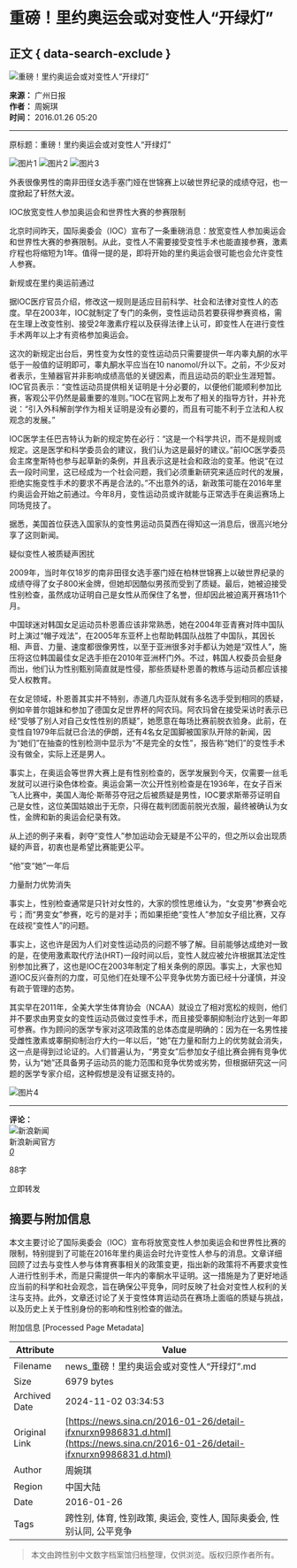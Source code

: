 # 重磅！里约奥运会或对变性人“开绿灯”

## 正文 { data-search-exclude }


![重磅！里约奥运会或对变性人“开绿灯”](https://n.sinaimg.cn/sinakd10200/360/w180h180/20230526/9235-5b764839635f7db7af4282f685456ea8.jpg)

**来源：** 广州日报  
**作者：** 周婉琪  
**时间：** 2016.01.26 05:20  

---

原标题：重磅！里约奥运会或对变性人“开绿灯”

![图片1](https://k.sinaimg.cn/n/translate/20160126/sOfC-fxnuwfi3021191.jpg/w300h300z1l10t10q1009ce.jpg)
![图片2](https://k.sinaimg.cn/n/translate/20160126/sOfC-fxnuwfi3021191.jpg/w700d1q75cms.jpg?by=cms_fixed_width)
![图片3](https://k.sinaimg.cn/n/translate/20160126/jvW2-fxnuwfi3021194.jpg/w700d1q75cms.jpg?by=cms_fixed_width)

外表很像男性的南非田径女选手塞门娅在世锦赛上以破世界纪录的成绩夺冠，也一度掀起了轩然大波。

IOC放宽变性人参加奥运会和世界性大赛的参赛限制

北京时间昨天，国际奥委会（IOC）宣布了一条重磅消息：放宽变性人参加奥运会和世界性大赛的参赛限制。从此，变性人不需要接受变性手术也能直接参赛，激素疗程也将缩短为1年。值得一提的是，即将开始的里约奥运会很可能也会允许变性人参赛。

新规或在里约奥运前通过

据IOC医疗官员介绍，修改这一规则是适应目前科学、社会和法律对变性人的态度。早在2003年，IOC就制定了专门的条例，变性运动员若要获得参赛资格，需在生理上改变性别、接受2年激素疗程以及获得法律上认可，即变性人在进行变性手术两年以上才有资格参加奥运会。

这次的新规定出台后，男性变为女性的变性运动员只需要提供一年内睾丸酮的水平低于一般值的证明即可，睾丸酮水平应当在10 nanomol/升以下。之前，不少反对者表示，生殖器官并非影响成绩高低的关键因素，而且运动员的职业生涯短暂。IOC官员表示：“变性运动员提供相关证明是十分必要的，以便他们能顺利参加比赛，客观公平仍然是最重要的准则。”IOC在官网上发布了相关的指导方针，并补充说：“引入外科解剖学作为相关证明是没有必要的，而且有可能不利于立法和人权观念的发展。”

IOC医学主任巴吉特认为新的规定势在必行：“这是一个科学共识，而不是规则或规定。这是医学和科学委员会的建议，我们认为这是最好的建议。”前IOC医学委员会主席奎斯特也参与起草新的条例，并且表示这是社会和政治的变革。他说“在过去一段时间里，这已经成为一个社会问题，我们必须重新研究来适应时代的发展，拒绝实施变性手术的要求不再是合法的。”不出意外的话，新政策可能在2016年里约奥运会开始之前通过。今年8月，变性运动员或许就能与正常选手在奥运赛场上同场竞技了。

据悉，美国首位获选入国家队的变性男运动员莫西在得知这一消息后，很高兴地分享了这则新闻。

疑似变性人被质疑声困扰

2009年，当时年仅18岁的南非田径女选手塞门娅在柏林世锦赛上以破世界纪录的成绩夺得了女子800米金牌，但她却因酷似男孩而受到了质疑。最后，她被迫接受性别检查，虽然成功证明自己是女性从而保住了名誉，但却因此被迫离开赛场11个月。

中国球迷对韩国女足运动员朴恩善应该非常熟悉，她在2004年亚青赛对阵中国队时上演过“帽子戏法”，在2005年东亚杯上也帮助韩国队战胜了中国队，其因长相、声音、力量、速度都很像男性，以至于亚洲很多对手都认为她是“双性人”，施压将这位韩国最佳女足选手拒在2010年亚洲杯门外。不过，韩国人权委员会挺身而出，他们认为性别甄别简直就是性侵，那些质疑朴恩善的教练与运动员都应该接受人权教育。

在女足领域，朴恩善其实并不特别，赤道几内亚队就有多名选手受到相同的质疑，例如辛普尔姐妹和参加了德国女足世界杯的阿农玛。阿农玛曾在接受采访时表示已经“受够了别人对自己女性性别的质疑”，她愿意在每场比赛前脱衣验身。此前，在变性自1979年后就已合法的伊朗，还有4名女足国脚被国家队开除的新闻，因为“她们”在抽查的性别检测中显示为“不是完全的女性”，报告称“她们”的变性手术没有做全，实际上还是男人。

事实上，在奥运会等世界大赛上是有性别检查的，医学发展到今天，仅需要一丝毛发就可以进行染色体检查。奥运会第一次公开性别检查是在1936年，在女子百米飞人比赛中，美国人海伦·斯蒂芬夺冠之后被质疑是男性，IOC要求斯蒂芬证明自己是女性，这位美国姑娘出于无奈，只得在裁判团面前脱光衣服，最终被确认为女性，金牌和新的奥运会纪录有效。

从上述的例子来看，剥夺“变性人”参加运动会无疑是不公平的，但之所以会出现质疑的声音，初衷也是希望比赛能更公平。

“他”变“她”一年后

力量耐力优势消失

事实上，性别检查通常是只针对女性的，大家的惯性思维认为，“女变男”参赛会吃亏；而“男变女”参赛，吃亏的是对手；而如果拒绝“变性人”参加女子组比赛，又存在歧视“变性人”的问题。

事实上，这也许是因为人们对变性运动员的问题不够了解。目前能够达成绝对一致的是，在使用激素取代疗法(HRT)一段时间以后，变性人就应被允许根据其法定性别参加比赛了，这也是IOC在2003年制定了相关条例的原因。事实上，大家也知道IOC反兴奋剂的力度，可见他们在处理不公平竞争优势方面已经十分谨慎，并没有疏于管理的态势。

其实早在2011年，全美大学生体育协会（NCAA）就设立了相对宽松的规则，他们并不要求由男变女的变性运动员做过变性手术，而且接受睾酮抑制治疗达到一年即可参赛。作为顾问的医学专家对这项政策的总体态度是明确的：因为在一名男性接受雌性激素或睾酮抑制治疗大约一年以后，“她”在力量和耐力上的优势就会消失，这一点是得到过论证的。人们普遍认为，“男变女”后参加女子组比赛会拥有竞争优势，认为“她”还具备男子运动员的能力范围和竞争优势或劣势，但根据研究这一问题的医学专家介绍，这种假想是没有证据支持的。

![图片4](https://n.sinaimg.cn/default/2fb77759/20151125/320X320.png)

---

**评论：**  
![新浪新闻](https://n.sinaimg.cn/default/80905340/20200331/sinalogo.png)  
新浪新闻官方  
[_0_](https://cmnt.sina.cn/index?product=comos&index=fxnurxn9986831&tj_ch=news&is_clear=0)  

88字

立即转发

## 摘要与附加信息

<!-- tcd_abstract -->
本文主要讨论了国际奥委会（IOC）宣布将放宽变性人参加奥运会和世界性比赛的限制，特别提到了可能在2016年里约奥运会时允许变性人参与的消息。文章详细回顾了过去与变性人参与体育赛事相关的政策变更，指出新的政策将不再要求变性人进行性别手术，而是只需提供一年内的睾酮水平证明。这一措施是为了更好地适应当前的科学和社会观念，旨在确保公平竞争，同时反映了社会对变性人权利的关注与支持。此外，文章还讨论了关于变性体育运动员在赛场上面临的质疑与挑战，以及历史上关于性别身份的影响和性别检查的做法。
<!-- tcd_abstract_end -->

附加信息 [Processed Page Metadata]

| Attribute       | Value                                  |
|-----------------|----------------------------------------|
| Filename        | news_重磅！里约奥运会或对变性人“开绿灯”.md                             |
| Size            | 6979 bytes                           |
| Archived Date   | 2024-11-02 03:34:53                             |
| Original Link   | [https://news.sina.cn/2016-01-26/detail-ifxnurxn9986831.d.html](https://news.sina.cn/2016-01-26/detail-ifxnurxn9986831.d.html)                       |
| Author          | 周婉琪                               |
| Region          | 中国大陆                               |
| Date            | 2016-01-26                                 |
| Tags            | 跨性别, 体育, 性别政策, 奥运会, 变性人, 国际奥委会, 性别认同, 公平竞争                                 |
>
> 本文由跨性别中文数字档案馆归档整理，仅供浏览。版权归原作者所有。
>